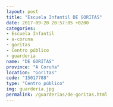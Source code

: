 ```yaml
---
layout: post
title: "Escuela Infantil DE GORITAS"
date: 2017-09-20 20:57:05 +0200
categories:
- Escuela Infantil
- a-coruna
- goritas
- Centro público
- guarderia
name: "DE GORITAS"
province: "A Coruña"
location: "Goritas"
code: "15017788"
type: "Centro público"
img: guarderia.jpg
permalink: /guarderias/de-goritas.html
---
```

